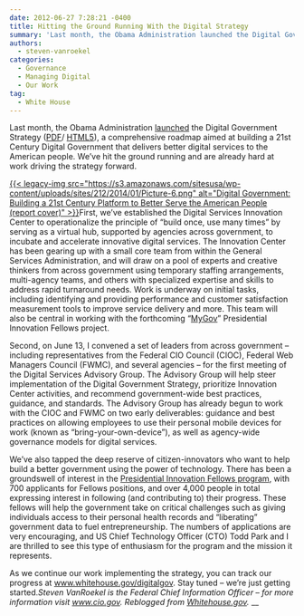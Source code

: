 ```yaml
---
date: 2012-06-27 7:28:21 -0400
title: Hitting the Ground Running With the Digital Strategy
summary: 'Last month, the Obama Administration launched the Digital Government Strategy (PDF/ HTML5), a comprehensive roadmap aimed at building a 21st Century Digital Government that delivers better digital services to the American people. We&rsquo;ve hit the ground running and are already hard at work driving the strategy forward. {{< legacy-img src="https://s3.amazonaws.com/sitesusa/wp-content/uploads/sites/212/2014/01/Picture-6.png" alt="Digital Government: Building a 21st Century Platform to'
authors:
  - steven-vanroekel
categories:
  - Governance
  - Managing Digital
  - Our Work
tag:
  - White House
---
```


Last month, the Obama Administration <a href="http://www.whitehouse.gov/blog/2012/05/23/roadmap-digital-government" target="_blank">launched</a> the Digital Government Strategy (<a href="http://www.wh.gov/digitalgov/pdf" target="_blank">PDF</a>/ <a href="http://www.wh.gov/digitalgov/html5" target="_blank">HTML5</a>), a comprehensive roadmap aimed at building a 21st Century Digital Government that delivers better digital services to the American people. We’ve hit the ground running and are already hard at work driving the strategy forward.

[{{< legacy-img src="https://s3.amazonaws.com/sitesusa/wp-content/uploads/sites/212/2014/01/Picture-6.png" alt="Digital Government: Building a 21st Century Platform to Better Serve the American People (report cover)" >}}](https://s3.amazonaws.com/sitesusa/wp-content/uploads/sites/212/2014/01/Picture-6.png)First, we’ve established the Digital Services Innovation Center to operationalize the principle of “build once, use many times” by serving as a virtual hub, supported by agencies across government, to incubate and accelerate innovative digital services. The Innovation Center has been gearing up with a small core team from within the General Services Administration, and will draw on a pool of experts and creative thinkers from across government using temporary staffing arrangements, multi-agency teams, and others with specialized expertise and skills to address rapid turnaround needs. Work is underway on initial tasks, including identifying and providing performance and customer satisfaction measurement tools to improve service delivery and more. This team will also be central in working with the forthcoming “<a href="http://www.whitehouse.gov/innovationfellows/mygov" target="_blank">MyGov</a>” Presidential Innovation Fellows project.

Second, on June 13, I convened a set of leaders from across government – including representatives from the Federal CIO Council (CIOC), Federal Web Managers Council (FWMC), and several agencies – for the first meeting of the Digital Services Advisory Group. The Advisory Group will help steer implementation of the Digital Government Strategy, prioritize Innovation Center activities, and recommend government-wide best practices, guidance, and standards. The Advisory Group has already begun to work with the CIOC and FWMC on two early deliverables: guidance and best practices on allowing employees to use their personal mobile devices for work (known as “bring-your-own-device”), as well as agency-wide governance models for digital services.

We’ve also tapped the deep reserve of citizen-innovators who want to help build a better government using the power of technology. There has been a groundswell of interest in the <a href="http://www.whitehouse.gov/blog/2012/05/23/wanted-few-good-women-and-men-serve-presidential-innovation-fellows" target="_blank">Presidential Innovation Fellows program</a>, with 700 applicants for Fellows positions, and over 4,000 people in total expressing interest in following (and contributing to) their progress. These fellows will help the government take on critical challenges such as giving individuals access to their personal health records and “liberating” government data to fuel entrepreneurship. The numbers of applications are very encouraging, and US Chief Technology Officer (CTO) Todd Park and I are thrilled to see this type of enthusiasm for the program and the mission it represents.

As we continue our work implementing the strategy, you can track our progress at <a href="http://www.whitehouse.gov/digitalgov" target="_blank">www.whitehouse.gov/digitalgov</a>. Stay tuned – we’re just getting started._Steven VanRoekel is the Federal Chief Information Officer – for more information visit <a href="http://www.cio.gov/" target="_blank">www.cio.gov</a>._
_Reblogged from <a href="http://www.whitehouse.gov/blog/2012/06/21/hitting-ground-running-digital-strategy" target="_blank">Whitehouse.gov</a>._
__